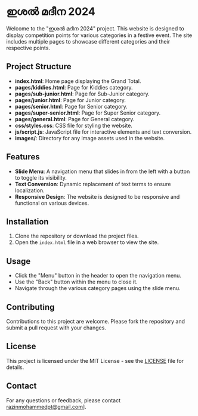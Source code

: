# ഇശൽ മദീന 2024

Welcome to the "ഇശൽ മദീന 2024" project. This website is designed to display competition points for various categories in a festive event. The site includes multiple pages to showcase different categories and their respective points.

## Project Structure

- **index.html**: Home page displaying the Grand Total.
- **pages/kiddies.html**: Page for Kiddies category.
- **pages/sub-junior.html**: Page for Sub-Junior category.
- **pages/junior.html**: Page for Junior category.
- **pages/senior.html**: Page for Senior category.
- **pages/super-senior.html**: Page for Super Senior category.
- **pages/general.html**: Page for General category.
- **css/styles.css**: CSS file for styling the website.
- **js/script.js**: JavaScript file for interactive elements and text conversion.
- **images/**: Directory for any image assets used in the website.

## Features

- **Slide Menu**: A navigation menu that slides in from the left with a button to toggle its visibility.
- **Text Conversion**: Dynamic replacement of text terms to ensure localization.
- **Responsive Design**: The website is designed to be responsive and functional on various devices.

## Installation

1. Clone the repository or download the project files.
2. Open the `index.html` file in a web browser to view the site.

## Usage

- Click the "Menu" button in the header to open the navigation menu.
- Use the "Back" button within the menu to close it.
- Navigate through the various category pages using the slide menu.

## Contributing

Contributions to this project are welcome. Please fork the repository and submit a pull request with your changes.

## License

This project is licensed under the MIT License - see the [LICENSE](LICENSE) file for details.

## Contact

For any questions or feedback, please contact razinmohammedpt@gmail.com].
